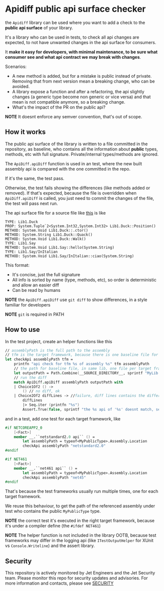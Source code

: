 # Apidiff public api surface checker

the `Apidiff` library can be used where you want to add a check to the **public api surface** of your library.

It's a library who can be used in tests, to check all api changes are expected, to not have unwanted changes in the api surface for consumers.

It **make it easy for developers, with minimal maintenance, to be sure what consumer see and what api contract we may break with changes**.

Scenarios:

- A new method is added, but for a mistake is public instead of private. Removing that from next version mean a breaking change, who can be avoided.
- A library expose a function and after a refactoring, the api slightly changes (a generic type become non generic or vice versa) and that mean is not compatible anymore, so a breaking change.
- What's the impact of the PR on the public api?

**NOTE** It doesnt enforce any semver convention, that's out of scope.

## How it works

The public api surface of the library is written to a file committed in the repository, as baseline, who contains all the information about **public** types, methods, etc with full signature.
Private/internal types/methods are ignored.

The `ApiDiff.apiDiff` function is used in an test, where the new built assembly api is compared with the one committed in the repo.

If it's the same, the test pass.

Otherwise, the test fails showing the differences (like methods added or removed).
If that's expected, because the file is overridden when `ApiDiff.apiDiff` is called, you just need to commit the changes of the file, the test will pass next run.

The api surface file for a source file like [this](tests/assets/Lib1/Library.fs) is like

```
TYPE: Lib1.Duck
PROP: System.Tuple`2<System.Int32,System.Int32> Lib1.Duck::Position()
METHOD: System.Void Lib1.Duck::.ctor()
METHOD: System.String Lib1.Duck::Quack()
METHOD: System.Void Lib1.Duck::Walk()
TYPE: Lib1.Say
METHOD: System.Void Lib1.Say::hello(System.String)
TYPE: Lib1.Say/InItalian
METHOD: System.Void Lib1.Say/InItalian::ciao(System.String)
```

This format:

- It's concise, just the full signature
- All info is sorted by name (type, methods, etc), so order is deterministic and allow an easier diff
- Can be read by humans

**NOTE** the `ApiDiff.apiDiff` use `git diff` to show differences, in a style familiar for developers

**NOTE** `git` is required in PATH

## How to use

In the test project, create an helper functions like this

```fsharp
// assemblyPath is the full path to the assembly
// tfm is the target framework, because there is one baseline file for each target framework
let checkApi assemblyPath tfm =
    printfn "api check for tfm %s of assembly %s" tfm assemblyPath
    // the path for baseline file, in same lib, one file per target framework
    let outputPath = Path.Combine(__SOURCE_DIRECTORY__, sprintf "MyLib.%s.txt" tfm)
    // run the diff
    match ApiDiff.apiDiff assemblyPath outputPath with
    | Choice1Of2 () ->
        () // no diff, ok
    | Choice2Of2 diffLines -> //failure, diff lines contains the difference
        diffLines
        |> Seq.iter (printfn "%s")
        Assert.True(false, sprintf "the %s api of '%s' doesnt match, see git diff of '%s' " tfm assemblyPath outputPath)
```

and in a test, add one test for each target framework, like

```fsharp
#if NETCOREAPP2_0
    [<Fact>]
    member __.``netstandard2.0 api`` () =
        let assemblyPath = typeof<MyPublicType>.Assembly.Location
        checkApi assemblyPath "netstandard2.0"
#endif

#if NET461
    [<Fact>]
    member __.``net461 api`` () =
        let assemblyPath = typeof<MyPublicType>.Assembly.Location
        checkApi assemblyPath "net45"
#endif
```

That's because the test frameworks usually run multiple times, one for each target framework.

We reuse this behaviour, to get the path of the referenced assembly under test who contains the public `MyPublicType` type.

**NOTE** the correct test it's executed in the right target framework, because it's under a compiler define (the `#ifdef NET461`)

**NOTE** The helper function is not included in the library OOTB, because test frameworks may differ in the logging api (like `ITestOutputHelper` for XUnit vs `Console.Writeline`) and the assert library.


## Security
This repository is actively monitored by Jet Engineers and the Jet Security team. Please monitor this repo for security updates and advisories. For more information and contacts, please see [SECURITY](SECURITY.md)
